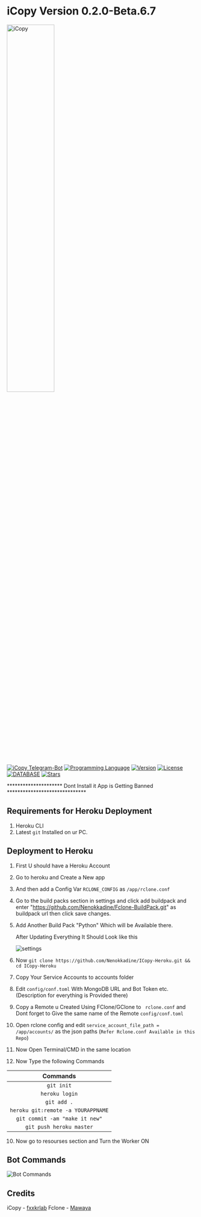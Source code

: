 # iCopy Version 0.2.0-Beta.6.7

[<img src="https://f002.backblazeb2.com/file/jsuforum-upload/optimized/1X/cff2835c1652bb57a18aac42a3eee34b51cd9b89_2_1380x386.gif" width="50%" alt="iCopy">](https://bbs.jsu.net/c/official-project/icopy/6)  

[![iCopy Telegram-Bot](https://img.shields.io/badge/iCopy-Telegram%20BOT-red?style=flat-square&logo=appveyor)](https://bbs.jsu.net/c/official-project/icopy/6)
[![Programming Language](https://img.shields.io/badge/LANGUAGE-Python%203.6%2B-success?style=flat-square&logo=appveyor)](https://bbs.jsu.net/c/official-project/icopy/6)
[![Version](https://img.shields.io/badge/Version-0.2.0--beta.6.7-ff69b4?style=flat-square&logo=appveyor)](https://bbs.jsu.net/c/official-project/icopy/6)
[![License](https://img.shields.io/github/license/fxxkrlab/iCopy?style=flat-square&logo=appveyor)](https://bbs.jsu.net/c/official-project/icopy/6)
[![DATABASE](https://img.shields.io/badge/DATABASE-MongoDB-brightgreen?style=flat-square&logo=appveyor)](https://github.com/mongodb/mongo)
[![Stars](https://img.shields.io/github/stars/Nenokkadine/iCopy-Heroku?style=flat-square&logo=appveyor)](https://github.com/Nenokkadine/iCopy-Heroku)  

*********************  Dont Install it App is Getting Banned ******************************

## Requirements for Heroku Deployment
1. Heroku CLI
2. Latest `git` Installed on ur PC.

## Deployment to Heroku
1. First U should have a Heroku Account
2. Go to heroku and Create a New app
3. And then add a Config Var `RCLONE_CONFIG`  as `/app/rclone.conf` 
4. Go to the build packs section in settings and click add buildpack and enter "https://github.com/Nenokkadine/Fclone-BuildPack.git" as buildpack url then click save changes.
5. Add Another Build Pack "Python" Which will be Available there.
   
   After Updating Everything It Should Look like this
   
   ![settings](https://raw.githubusercontent.com/Nenokkadine/CDN/master/Readme1.png)
4. Now `git clone https://github.com/Nenokkadine/ICopy-Heroku.git && cd ICopy-Heroku`
5. Copy Your Service Accounts to accounts folder
6. Edit `config/conf.toml`  With MongoDB URL and Bot Token etc. (Description for everything is Provided there)
7. Copy a Remote u Created Using FClone/GClone to ` rclone.conf`  and Dont forget to Give the same name of the Remote `config/conf.toml`
8. Open rclone config and edit `service_account_file_path = /app/accounts/` as the json paths (`Refer Rclone.conf Available in this Repo`)
9. Now Open Terminal/CMD in the same location
10. Now Type the following Commands

   |              Commands                |
   | :----------------------------------: |
   | `git init`                           |
   | `heroku login`                       |
   | `git add .`                          |
   | `heroku git:remote -a YOURAPPNAME`   |
   | `git commit -am "make it new"`        |
   | `git push heroku master`             |

10. Now go to resourses section and Turn the Worker ON

## Bot Commands

![Bot Commands](https://raw.githubusercontent.com/Nenokkadine/CDN/master/carbon%20(1).png)

## Credits 

iCopy - [fxxkrlab](https://github.com/fxxkrlab/iCopy)
Fclone - [Mawaya](https://github.com/mawaya/rclone)
